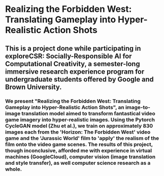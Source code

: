 # Realizing the Forbidden West: Translating Gameplay into Hyper-Realistic Action Shots

## This is a project done while participating in exploreCSR: Socially-Responsible AI for Computational Creativity, a semester-long immersive research experience program for undergraduate students offered by Google and Brown University.

### We present "Realizing the Forbidden West: Translating Gameplay into Hyper-Realistic Action Shots", an image-to-image translation model aimed to transform fantastical video game imagery into hyper-realistic images. Using the Pytorch CycleGAN model (Zhu et al.), we train on approximately 830 images each from the 'Horizon: The Forbidden West' video game and the 'Jurassic World' film to 'apply' the realism of the film onto the video game scenes. The results of this project, though inconclusive, afforded me with experience in virtual machines (GoogleCloud), computer vision (image translation and style transfer), as well computer science research as a whole.
